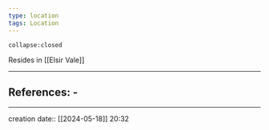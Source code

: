 ```yaml
---
type: location
tags: Location
---
```




```ad-ooc
collapse:closed
```

Resides in [[Elsir Vale]]
___ 
## References: - 
--- 
creation date:: [[2024-05-18]] 20:32